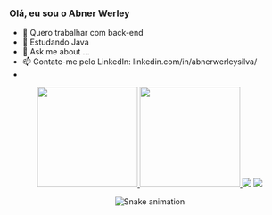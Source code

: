 ### Olá, eu sou o Abner Werley 

- 🔭 Quero trabalhar com back-end
- 🌱 Estudando Java
- 💬 Ask me about ...
- 📫 Contate-me pelo LinkedIn: linkedin.com/in/abnerwerleysilva/
- 
<div align="center">
  <a href="https://github.com/abnerwerley">
  <img height="180em" src="https://github-readme-stats.vercel.app/api?username=abnerwerley&show_icons=true&theme=a&include_all_commits=true&count_private=true"/>
  <img height="180em" src="https://github-readme-stats.vercel.app/api/top-langs/?username=abnerwerley&layout=compact&langs_count=7&theme=dracula"/>

  </a> 
  <a href = "mailto:abnerwerley77@gmail.com"><img src="https://img.shields.io/badge/-Gmail-%23333?style=for-the-badge&logo=gmail&logoColor=white" target="_blank"></a>
  <a href="https://www.linkedin.com/in/abnerwerleysilva/" target="_blank"><img src="https://img.shields.io/badge/-LinkedIn-%230077B5?style=for-the-badge&logo=linkedin&logoColor=white" target="_blank"></a> 
 
  ![Snake animation](https://github.com/abnerwerley/abnerwerley/blob/output/github-contribution-grid-snake.svg)
 
</div>
